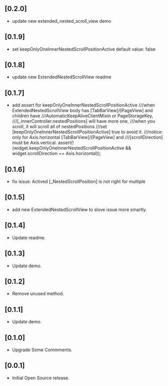 ## [0.2.0]

* update new extended_nested_scroll_view demo

## [0.1.9]

* set keepOnlyOneInnerNestedScrollPositionActive default value: false

## [0.1.8]

* update new ExtendedNestedScrollView readme

## [0.1.7]

* add assert for keepOnlyOneInnerNestedScrollPositionActive
    ///when ExtendedNestedScrollView body has [TabBarView]/[PageView] and children have
    ///AutomaticKeepAliveClientMixin or PageStorageKey,
    ///[_innerController.nestedPositions] will have more one,
    ///when you scroll, it will scroll all of nestedPositions
    ///set [keepOnlyOneInnerNestedScrollPositionActive] true to avoid it.
    ///notice: only for Axis.horizontal [TabBarView]/[PageView] and
    ///[scrollDirection] must be Axis.vertical.
assert(!(widget.keepOnlyOneInnerNestedScrollPositionActive && widget.scrollDirection == Axis.horizontal));

## [0.1.6]

* fix issue: Actived [_NestedScrollPosition] is not right for multiple

## [0.1.5]

* add new ExtendedNestedScrollView to slove issue more smartly.

## [0.1.4]

* Update readme.

## [0.1.3]

* Update demo.

## [0.1.2]

* Remove unused method.

## [0.1.1]

* Update demo.

## [0.1.0]

* Upgrade Some Commments.

## [0.0.1]

* Initial Open Source release.
